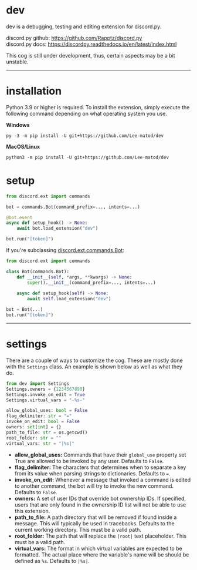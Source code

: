 # dev
dev is a debugging, testing and editing extension for discord.py.

discord.py github: https://github.com/Rapptz/discord.py  
discord.py docs: https://discordpy.readthedocs.io/en/latest/index.html

This cog is still under development, thus, certain aspects may be a bit unstable.
****
# installation

Python 3.9 or higher is required. To install the extension, simply execute the following command depending on what 
operating system you use.

**Windows**
```
py -3 -m pip install -U git+https://github.com/Lee-matod/dev
```
**MacOS/Linux**
```
python3 -m pip install -U git+https://github.com/Lee-matod/dev
```

# setup

```python
from discord.ext import commands

bot = commands.Bot(command_prefix=..., intents=...)

@bot.event
async def setup_hook() -> None:
    await bot.load_extension("dev")

bot.run("[token]")
```
If you're subclassing 
[discord.ext.commands.Bot](https://discordpy.readthedocs.io/en/stable/ext/commands/api.html#discord.ext.commands.Bot):
```python
from discord.ext import commands

class Bot(commands.Bot):
    def __init__(self, *args, **kwargs) -> None:
        super().__init__(command_prefix=..., intents=...)
    
    async def setup_hook(self) -> None:
        await self.load_extension("dev")

bot = Bot(...)
bot.run("[token]")
```
****
# settings

There are a couple of ways to customize the cog. These are mostly done with the `Settings` class. An example is shown 
below as well as what they do.
```python
from dev import Settings
Settings.owners = {1234567890}
Settings.invoke_on_edit = True
Settings.virtual_vars = "-%s-"
```
```python
allow_global_uses: bool = False
flag_delimiter: str = "="
invoke_on_edit: bool = False
owners: set[int] = {}
path_to_file: str = os.getcwd()
root_folder: str = ""
virtual_vars: str = "|%s|"
```
* **allow_global_uses:** Commands that have their `global_use` property set True are allowed to be invoked by any user. 
Defaults to `False`.
* **flag_delimiter:** The characters that determines when to separate a key from its value when parsing strings to 
dictionaries. Defaults to `=`.
* **invoke_on_edit:** Whenever a message that invoked a command is edited to another command, the bot will try to invoke 
the new command. Defaults to `False`.
* **owners:** A set of user IDs that override bot ownership IDs. If specified, users that are only found in the 
ownership ID list will not be able to use this extension.
* **path_to_file:** A path directory that will be removed if found inside a message. This will typically be used in 
tracebacks. Defaults to the current working directory. This must be a valid path.
* **root_folder:** The path that will replace the `|root|` text placeholder. This must be a valid path.
* **virtual_vars:** The format in which virtual variables are expected to be formatted. The actual place where the 
variable's name will be should be defined as `%s`. Defaults to `|%s|`.
